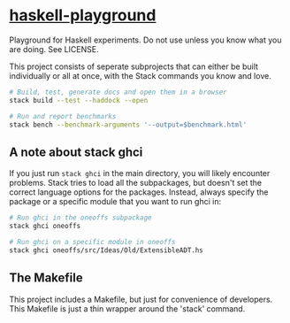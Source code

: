 # [haskell-playground][]
 
Playground for Haskell experiments.
Do not use unless you know what you are doing. See LICENSE.

This project consists of seperate subprojects that can either
be built individually or all at once, with the Stack commands
you know and love.

``` sh
# Build, test, generate docs and open them in a browser
stack build --test --haddock --open

# Run and report benchmarks
stack bench --benchmark-arguments '--output=$benchmark.html'
```

## A note about stack ghci

If you just run `stack ghci` in the main directory, you will likely encounter
problems.  Stack tries to load all the subpackages, but doesn't set the correct
language options for the packages. Instead, always specify the package or a
specific module that you want to run ghci in:

``` sh
# Run ghci in the oneoffs subpackage
stack ghci oneoffs

# Run ghci on a specific module in oneoffs
stack ghci oneoffs/src/Ideas/Old/ExtensibleADT.hs
```

## The Makefile

This project includes a Makefile, but just for convenience of developers.
This Makefile is just a thin wrapper around the 'stack' command.

[haskell-playground]: https://github.com/xicesky/haskell-playground
